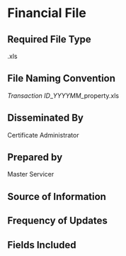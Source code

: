 # Financial File

## Required File Type
.xls

## File Naming Convention
*Transaction ID*_*YYYYMM*_property.xls

## Disseminated By
Certificate Administrator

## Prepared by
Master Servicer

## Source of Information


## Frequency of Updates


## Fields Included
